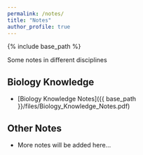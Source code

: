 ```yaml
---
permalink: /notes/
title: "Notes"
author_profile: true
---
```

{% include base_path %}

Some notes in different disciplines

## Biology Knowledge
- [Biology Knowledge Notes]({{ base_path }}/files/Biology_Knowledge_Notes.pdf)

## Other Notes
- More notes will be added here...




